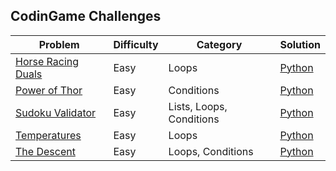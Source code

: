 ## CodinGame Challenges

| Problem | Difficulty | Category | Solution |      
|---------|------------|----------|----------|
[Horse Racing Duals](https://www.codingame.com/ide/puzzle/horse-racing-duals) | Easy | Loops | [Python](./Python/HorseRacingDuels.py) 
[Power of Thor](https://www.codingame.com/multiplayer/codegolf/power-of-thor) | Easy | Conditions | [Python](./Python/PowerOfThor.py) 
[Sudoku Validator](https://www.codingame.com/ide/puzzle/sudoku-validator) | Easy | Lists, Loops, Conditions | [Python](./Python/SudokuValidator.py) 
[Temperatures](https://www.codingame.com/multiplayer/codegolf/temperature-code-golf) | Easy | Loops | [Python](./Python/Temperatures.py) 
[The Descent](https://www.codingame.com/ide/puzzle/the-descent) | Easy | Loops, Conditions | [Python](./Python/TheDescent.py) 


